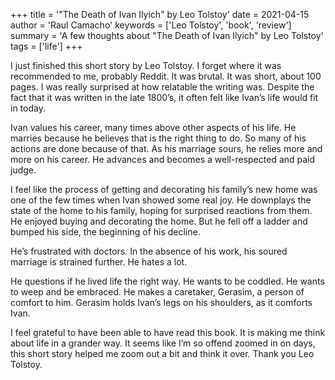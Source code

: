 +++
title = '"The Death of Ivan Ilyich" by Leo Tolstoy'
date = 2021-04-15
author = 'Raul Camacho'
keywords = ['Leo Tolstoy', 'book', 'review']
summary = 'A few thoughts about "The Death of Ivan Ilyich" by Leo Tolstoy'
tags = ['life']
+++

I just finished this short story by Leo Tolstoy. I forget where it was recommended to me, probably Reddit. It was brutal. It was short, about 100 pages. 
I was really surprised at how relatable the writing was. Despite the fact that it was written in the late 1800’s, it often felt like Ivan’s life would fit in today. 

Ivan values his career, many times above other aspects of his life. He marries because he believes that is the right thing to do. So many of his actions are done because of that. As his marriage sours, he relies more and more on his career. He advances and becomes a well-respected and paid judge. 

I feel like the process of getting and decorating his family’s new home was one of the few times when Ivan showed some real joy. He downplays the state of the home to his family, hoping for surprised reactions from them. He enjoyed buying and decorating the home. But he fell off a ladder and bumped his side, the beginning of his decline. 

He’s frustrated with doctors. In the absence of his work, his soured marriage is strained further. He hates a lot. 

He questions if he lived life the right way. 
He wants to be coddled. He wants to weep and be embraced. He makes a caretaker, Gerasim, a person of comfort to him. Gerasim holds Ivan’s legs on his shoulders, as it comforts Ivan. 

I feel grateful to have been able to have read this book. It is making me think about life in a grander way. It seems like I’m so offend zoomed in on days, this short story helped me zoom out a bit and think it over. Thank you Leo Tolstoy.